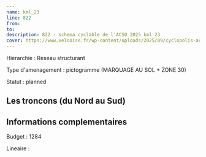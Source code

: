 ```yaml
---
name: kml_23 
line: 822
from: 
to:  
description: 822 - schema cyclable de l'ACSO 2025 kml_23 
cover: https://www.velooise.fr/wp-content/uploads/2025/09/cyclopolis-acso-default.jpg
---
```

Hierarchie : Reseau structurant

Type d'amenagement : pictogramme (MARQUAGE AU SOL + ZONE 30)

Statut : planned

## Les troncons (du Nord au Sud)

## Informations complementaires

Budget  : 1284 

Lineaire :

